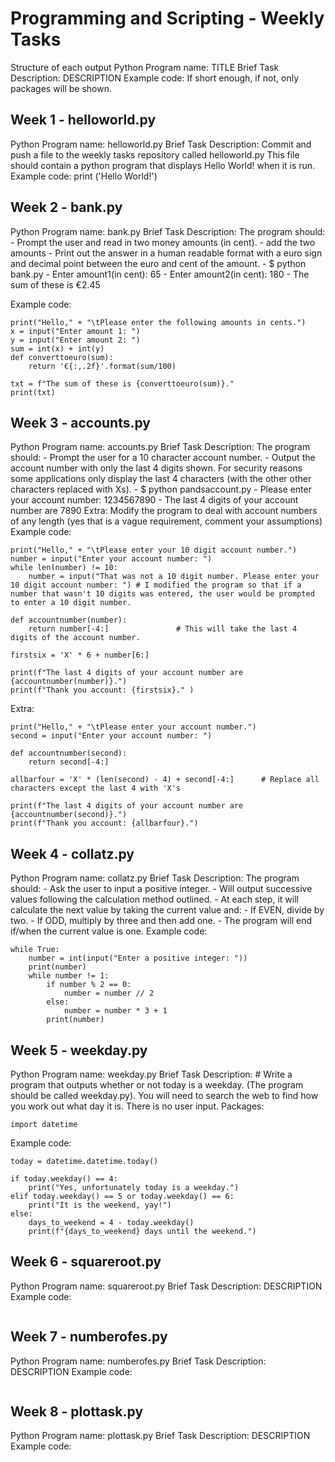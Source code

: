 # Programming and Scripting - Weekly Tasks

Structure of each output
Python Program name: TITLE
Brief Task Description: DESCRIPTION
Example code: If short enough, if not, only packages will be shown.

## Week 1 - helloworld.py

Python Program name: helloworld.py
Brief Task Description: Commit and push a file to the weekly tasks repository called helloworld.py This file should contain a python program that displays Hello World! when it is run.
Example code:
print ('Hello World!')

## Week 2 - bank.py

Python Program name: bank.py
Brief Task Description: The program should:
    - Prompt the user and read in two money amounts (in cent).
    - add the two amounts
    - Print out the answer in a human readable format with a euro sign and decimal point between the euro and cent of the amount.
    - $ python bank.py
    - Enter amount1(in cent): 65
    - Enter amount2(in cent): 180
    - The sum of these is €2.45

Example code:
```
print("Hello," + "\tPlease enter the following amounts in cents.")
x = input("Enter amount 1: ")
y = input("Enter amount 2: ")
sum = int(x) + int(y)
def converttoeuro(sum):
    return '€{:,.2f}'.format(sum/100)

txt = f"The sum of these is {converttoeuro(sum)}."
print(txt)
```

## Week 3 - accounts.py

Python Program name: accounts.py
Brief Task Description: The program should:
    - Prompt the user for a 10 character account number.
    - Output the account number with only the last 4 digits shown. For security reasons some applications only display the last 4 characters (with the other other characters replaced with Xs).
    - $ python pandsaccount.py
    - Please enter your account number: 1234567890
    - The last 4 digits of your account number are 7890
Extra: Modify the program to deal with account numbers of any length (yes that is a vague requirement, comment your assumptions)
Example code:
```
print("Hello," + "\tPlease enter your 10 digit account number.")
number = input("Enter your account number: ")
while len(number) != 10:
    number = input("That was not a 10 digit number. Please enter your 10 digit account number: ") # I modified the program so that if a number that wasn't 10 digits was entered, the user would be prompted to enter a 10 digit number.

def accountnumber(number):
    return number[-4:]               # This will take the last 4 digits of the account number.

firstsix = 'X' * 6 + number[6:]

print(f"The last 4 digits of your account number are {accountnumber(number)}.")
print(f"Thank you account: {firstsix}." )
```

Extra:
```
print("Hello," + "\tPlease enter your account number.")
second = input("Enter your account number: ")

def accountnumber(second):
    return second[-4:]

allbarfour = 'X' * (len(second) - 4) + second[-4:]      # Replace all characters except the last 4 with 'X's

print(f"The last 4 digits of your account number are {accountnumber(second)}.")
print(f"Thank you account: {allbarfour}.")
```

## Week 4 - collatz.py

Python Program name: collatz.py
Brief Task Description: The program should:
    - Ask the user to input a positive integer.
    - Will output successive values following the calculation method outlined.
    - At each step, it will calculate the next value by taking the current value and:
            - If EVEN, divide by two.
            - If ODD, multiply by three and then add one.
    - The program will end if/when the current value is one.
Example code:
```
while True:
    number = int(input("Enter a positive integer: "))
    print(number)
    while number != 1:
        if number % 2 == 0:
            number = number // 2
        else:
            number = number * 3 + 1
        print(number)
```

## Week 5 - weekday.py

Python Program name: weekday.py
Brief Task Description: # Write a program that outputs whether or not today is a weekday. (The program should be called weekday.py). You will need to search the web to find how you work out what day it is. There is no user input.
Packages:
```
import datetime
```

Example code:
```
today = datetime.datetime.today()

if today.weekday() == 4:
    print("Yes, unfortunately today is a weekday.")
elif today.weekday() == 5 or today.weekday() == 6:
    print("It is the weekend, yay!")
else:
    days_to_weekend = 4 - today.weekday()
    print(f"{days_to_weekend} days until the weekend.")
```

## Week 6 - squareroot.py

Python Program name: squareroot.py
Brief Task Description: DESCRIPTION
Example code:
```

```

## Week 7 - numberofes.py

Python Program name: numberofes.py
Brief Task Description: DESCRIPTION
Example code:
```

```

## Week 8 - plottask.py

Python Program name: plottask.py
Brief Task Description: DESCRIPTION
Example code:
```

```